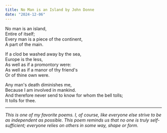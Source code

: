 ```yaml
---
title: No Man is an Island by John Donne
date: "2024-12-06"
---
```


No man is an island, <br>
Entire of itself; <br>
Every man is a piece of the continent, <br>
A part of the main.

If a clod be washed away by the sea, <br>
Europe is the less, <br>
As well as if a promontory were: <br>
As well as if a manor of thy friend's <br>
Or of thine own were.

Any man's death diminishes me,<br>
Because I am involved in mankind.<br>
And therefore never send to know for whom the bell tolls; <br>
It tolls for thee.

_____________________
*This is one of my favorite poems. I, of course, like everyone else strive to be as independent as possible. This poem reminds us that no one is truly self-sufficient; everyone relies on others in some way, shape or form.* 
